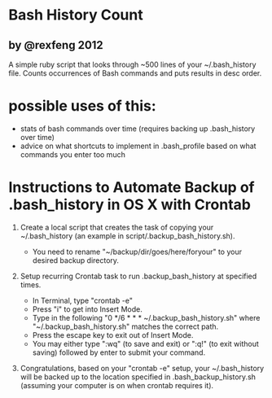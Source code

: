 # Bash History Count
## by @rexfeng 2012

A simple ruby script that looks through ~500 lines of your ~/.bash_history file. Counts occurrences of Bash commands and puts results in desc order.

# possible uses of this:
* stats of bash commands over time (requires backing up .bash_history over time)
* advice on what shortcuts to implement in .bash_profile based on what commands you enter too much

# Instructions to Automate Backup of .bash_history in OS X with Crontab

1. Create a local script that creates the task of copying your ~/.bash_history (an example in script/.backup_bash_history.sh). 
    * You need to rename "~/backup/dir/goes/here/foryour" to your desired backup directory.


2. Setup recurring Crontab task to run .backup_bash_history at specified times.
    * In Terminal, type "crontab -e"
    * Press "i" to get into Insert Mode.
    * Type in the following "0 */6 * * * ~/.backup_bash_history.sh" where "~/.backup_bash_history.sh" matches the correct path.
    * Press the escape key to exit out of Insert Mode.
    * You may either type ":wq" (to save and exit) or ":q!" (to exit without saving) followed by enter to submit your command.


3. Congratulations, based on your "crontab -e" setup, your ~/.bash_history will be backed up to the location specified in .bash_backup_history.sh (assuming your computer is on when crontab requires it).
